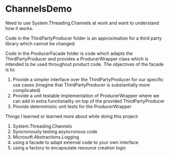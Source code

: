 # ChannelsDemo
Need to use System.Threading.Channels at work and want to understand how it works.

Code in the ThirdPartyProducer folder is an approximation for a third party library which cannot be changed.

Code in the ProducerFacade folder is code which adapts the ThirdPartyProducer and provides a ProducerWrapper class which is intended to be used throughout product code. The objectives of the facade is to:

1) Provide a simpler interface over the ThirdPartyProducer for our specific use cases (imagine that ThirdPartyProducer is substantially more complicated)
2) Provide a unit testable implementation of ProducerWrapper where we can add in extra functionality on top of the provided ThirdPartyProducer
3) Provide deterministic unit tests for the ProducerWrapper

Things I learned or learned more about while doing this project:
1) System.Threading.Channels
2) Syncronously testing asyncronous code
3) Microsoft.Abstractions.Logging
4) using a facade to adapt external code to your own interface
5) using a factory to encapsulate resource creation logic
